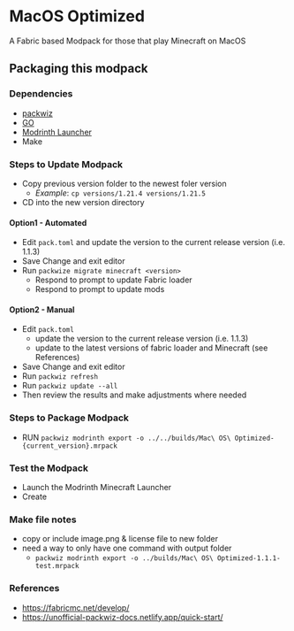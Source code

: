 # MacOS Optimized

A Fabric based Modpack for those that play Minecraft on MacOS

## Packaging this modpack

### Dependencies

- [packwiz](https://packwiz.infra.link/)
- [GO](https://go.dev/dl/)
- [Modrinth Launcher](https://modrinth.com/app)
- Make

### Steps to Update Modpack

- Copy previous version folder to the newest foler version
  - *Example*: `cp versions/1.21.4 versions/1.21.5`
- CD into the new version directory

#### Option1 - Automated
- Edit `pack.toml` and update the version to the current release version (i.e. 1.1.3)
- Save Change and exit editor
- Run `packwize migrate minecraft <version>`
  - Respond to prompt to update Fabric loader
  - Respond to prompt to update mods

#### Option2 - Manual
- Edit `pack.toml`
  - update the version to the current release version (i.e. 1.1.3)
  - update to the latest versions of fabric loader and Minecraft (see References)
- Save Change and exit editor
- Run `packwiz refresh`
- Run `packwiz update --all`
- Then review the results and make adjustments where needed

### Steps to Package Modpack

- RUN `packwiz modrinth export -o ../../builds/Mac\ OS\ Optimized-{current_version}.mrpack`


### Test the Modpack

- Launch the Modrinth Minecraft Launcher
- Create


### Make file notes
- copy or include image.png & license file to new folder
- need a way to only have one command with output folder
  - `packwiz modrinth export -o ../builds/Mac\ OS\ Optimized-1.1.1-test.mrpack`


### References

- https://fabricmc.net/develop/
- https://unofficial-packwiz-docs.netlify.app/quick-start/